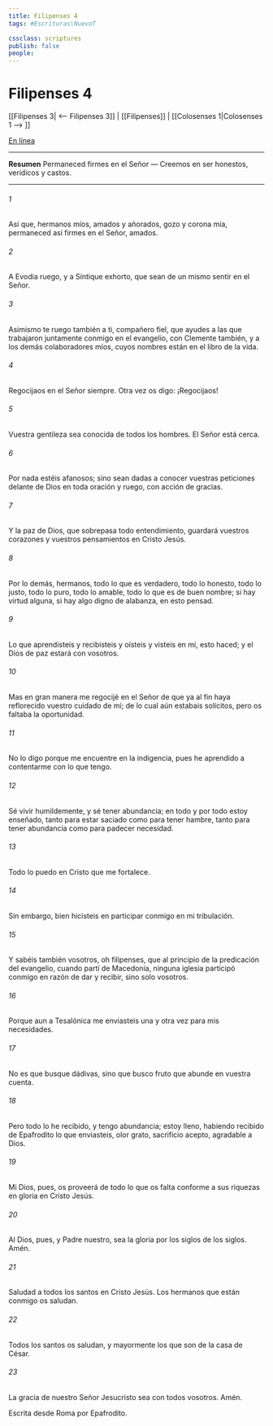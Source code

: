 ```yaml
---
title: Filipenses 4
tags: #Escrituras\NuevoT

cssclass: scriptures
publish: false
people:
---
```


# Filipenses 4
[[Filipenses 3| <-- Filipenses 3]] | [[Filipenses]] | [[Colosenses 1|Colosenses 1 --> ]]

[En línea](https://churchofjesuschrist.org/study/scriptures/nt/philip/4?lang=spa)

---
__Resumen__
Permaneced firmes en el Señor — Creemos en ser honestos, verídicos y castos.

---
###### 1 
Así que, hermanos míos, amados y añorados, gozo y corona mía, permaneced así firmes en el Señor, amados.

###### 2 
A Evodia ruego, y a Síntique exhorto, que sean de un mismo sentir en el Señor.

###### 3 
Asimismo te ruego también a ti, compañero fiel, que ayudes a las que trabajaron juntamente conmigo en el evangelio, con Clemente también, y a los demás colaboradores míos, cuyos nombres están en el libro de la vida.

###### 4 
Regocijaos en el Señor siempre. Otra vez os digo: ¡Regocijaos!

###### 5 
Vuestra gentileza sea conocida de todos los hombres. El Señor está cerca.

###### 6 
Por nada estéis afanosos; sino sean dadas a conocer vuestras peticiones delante de Dios en toda oración y ruego, con acción de gracias.

###### 7 
Y la paz de Dios, que sobrepasa todo entendimiento, guardará vuestros corazones y vuestros pensamientos en Cristo Jesús.

###### 8 
Por lo demás, hermanos, todo lo que es verdadero, todo lo honesto, todo lo justo, todo lo puro, todo lo amable, todo lo que es de buen nombre; si hay virtud alguna, si hay algo digno de alabanza, en esto pensad.

###### 9 
Lo que aprendisteis y recibisteis y oísteis y visteis en mí, esto haced; y el Dios de paz estará con vosotros.

###### 10 
Mas en gran manera me regocijé en el Señor de que ya al fin haya reflorecido vuestro cuidado de mí; de lo cual aún estabais solícitos, pero os faltaba la oportunidad.

###### 11 
No lo digo porque me encuentre en la indigencia, pues he aprendido a contentarme con lo que tengo.

###### 12 
Sé vivir humildemente, y sé tener abundancia; en todo y por todo estoy enseñado, tanto para estar saciado como para tener hambre, tanto para tener abundancia como para padecer necesidad.

###### 13 
Todo lo puedo en Cristo que me fortalece.

###### 14 
Sin embargo, bien hicisteis en participar conmigo en mi tribulación.

###### 15 
Y sabéis también vosotros, oh filipenses, que al principio de la predicación del evangelio, cuando partí de Macedonia, ninguna iglesia participó conmigo en razón de dar y recibir, sino solo vosotros.

###### 16 
Porque aun a Tesalónica me enviasteis una y otra vez para mis necesidades.

###### 17 
No es que busque dádivas, sino que busco fruto que abunde en vuestra cuenta.

###### 18 
Pero todo lo he recibido, y tengo abundancia; estoy lleno, habiendo recibido de Epafrodito lo que enviasteis, olor grato, sacrificio acepto, agradable a Dios.

###### 19 
Mi Dios, pues, os proveerá de todo lo que os falta conforme a sus riquezas en gloria en Cristo Jesús.

###### 20 
Al Dios, pues, y Padre nuestro, sea la gloria por los siglos de los siglos. Amén.

###### 21 
Saludad a todos los santos en Cristo Jesús. Los hermanos que están conmigo os saludan.

###### 22 
Todos los santos os saludan, y mayormente los que son de la casa de César.

###### 23 
La gracia de nuestro Señor Jesucristo sea con todos vosotros. Amén.

Escrita desde Roma por Epafrodito.

